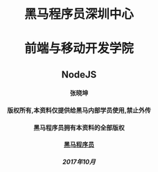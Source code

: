 <center>
<h1>黑马程序员深圳中心</h1>
<h1>前端与移动开发学院</h1>
<h2>NodeJS</h2>
<h4>张晓坤</h4>
<h4>版权所有,本资料仅提供给黑马内部学员使用,禁止外传</h4>
<h4>黑马程序员拥有本资料的全部版权</h4>
<h4><a href="http://www.itheima.com">黑马程序员</a></h4>
<h5>2017年10月</h5>
</center>
